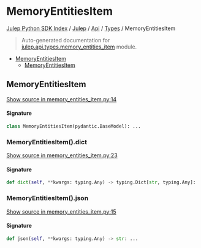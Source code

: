 # MemoryEntitiesItem

[Julep Python SDK Index](../../../README.md#julep-python-sdk-index) / [Julep](../../index.md#julep) / [Api](../index.md#api) / [Types](./index.md#types) / MemoryEntitiesItem

> Auto-generated documentation for [julep.api.types.memory_entities_item](../../../../../../../julep/api/types/memory_entities_item.py) module.

- [MemoryEntitiesItem](#memoryentitiesitem)
  - [MemoryEntitiesItem](#memoryentitiesitem-1)

## MemoryEntitiesItem

[Show source in memory_entities_item.py:14](../../../../../../../julep/api/types/memory_entities_item.py#L14)

#### Signature

```python
class MemoryEntitiesItem(pydantic.BaseModel): ...
```

### MemoryEntitiesItem().dict

[Show source in memory_entities_item.py:23](../../../../../../../julep/api/types/memory_entities_item.py#L23)

#### Signature

```python
def dict(self, **kwargs: typing.Any) -> typing.Dict[str, typing.Any]: ...
```

### MemoryEntitiesItem().json

[Show source in memory_entities_item.py:15](../../../../../../../julep/api/types/memory_entities_item.py#L15)

#### Signature

```python
def json(self, **kwargs: typing.Any) -> str: ...
```